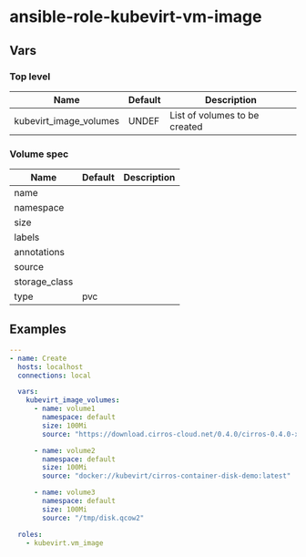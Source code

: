 # ansible-role-kubevirt-vm-image

## Vars

### Top level

| Name                   | Default | Description |
| ---------------------- | ------- | ----------- |
| kubevirt_image_volumes | UNDEF   | List of volumes to be created |

### Volume spec

| Name            | Default        | Description |
| --------------- | -------------- | ----------- |
| name            | | |
| namespace       | | |
| size            | | |
| labels          | | |
| annotations     | | |
| source          | | |
| storage_class   | | |
| type            | pvc            | |

## Examples

```yaml
---
- name: Create 
  hosts: localhost
  connections: local

  vars:
    kubevirt_image_volumes:
      - name: volume1
        namespace: default
        size: 100Mi
        source: "https://download.cirros-cloud.net/0.4.0/cirros-0.4.0-x86_64-disk.img"

      - name: volume2
        namespace: default
        size: 100Mi
        source: "docker://kubevirt/cirros-container-disk-demo:latest"

      - name: volume3
        namespace: default
        size: 100Mi
        source: "/tmp/disk.qcow2"

  roles:
    - kubevirt.vm_image

```


<!-- vim: set et ts=2 sw=2: -->
